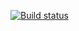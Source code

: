
[![Build status](https://ci.appveyor.com/api/projects/status/70euwx6qf48qxxmd?svg=true)](https://ci.appveyor.com/project/DmitriiKuular/gradlehwsixthcucumber)